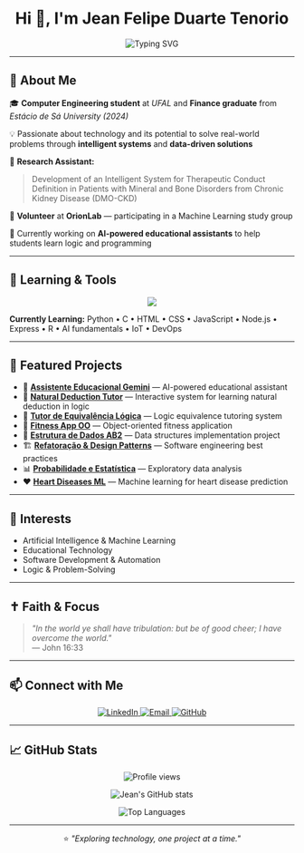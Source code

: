 <h1 align="center">Hi 👋, I'm Jean Felipe Duarte Tenorio</h1>

<p align="center">
  <img src="https://readme-typing-svg.demolab.com?font=Fira+Code&pause=1000&color=00BFFF&center=true&vCenter=true&width=600&lines=Computer+Engineering+Student;Finance+Graduate;Exploring+Intelligent+Systems;Building+and+Learning" alt="Typing SVG" />
</p>

---

## 🧩 About Me

🎓 **Computer Engineering student** at *UFAL* and **Finance graduate** from *Estácio de Sá University (2024)*

💡 Passionate about technology and its potential to solve real-world problems through **intelligent systems** and **data-driven solutions**

🧠 **Research Assistant:**  
> Development of an Intelligent System for Therapeutic Conduct Definition in Patients with Mineral and Bone Disorders from Chronic Kidney Disease (DMO-CKD)

🤖 **Volunteer** at **OrionLab** — participating in a Machine Learning study group

🎯 Currently working on **AI-powered educational assistants** to help students learn logic and programming

---

## 🌱 Learning & Tools

<p align="center">
  <img src="https://skillicons.dev/icons?i=python,c,html,css,js,nodejs,express,r,git,github,vscode&theme=dark" />
</p>

**Currently Learning:** Python • C • HTML • CSS • JavaScript • Node.js • Express • R • AI fundamentals • IoT • DevOps

---

## 📂 Featured Projects

- 🤖 [**Assistente Educacional Gemini**](https://github.com/jfdt10/assistente-educacional-gemini) — AI-powered educational assistant
- 🧠 [**Natural Deduction Tutor**](https://github.com/jfdt10/NaturalDeductionTutor) — Interactive system for learning natural deduction in logic
- 🧮 [**Tutor de Equivalência Lógica**](https://github.com/jfdt10/Tutor-de-equivalencia-logica) — Logic equivalence tutoring system
- 💪 [**Fitness App OO**](https://github.com/jfdt10/Projeto_Software_OO_Fitness_App) — Object-oriented fitness application
- 🔗 [**Estrutura de Dados AB2**](https://github.com/jfdt10/Projeto_Estrutura_De_Dados_AB2) — Data structures implementation project
- 🏗️ [**Refatoração & Design Patterns**](https://github.com/jfdt10/Refatoracao-Design-Patterns-Projeto-Software) — Software engineering best practices
- 📊 [**Probabilidade e Estatística**](https://github.com/jfdt10/Probabilidade_Estatistica_AB1.1-Analise-Exploratoria-de-Dados) — Exploratory data analysis
- ❤️ [**Heart Diseases ML**](https://github.com/ronerog/Heart-Diseases-ML) — Machine learning for heart disease prediction

---

## 💬 Interests

- Artificial Intelligence & Machine Learning
- Educational Technology
- Software Development & Automation
- Logic & Problem-Solving

---

## ✝️ Faith & Focus

> *"In the world ye shall have tribulation: but be of good cheer; I have overcome the world."*  
> — John 16:33

---

## 📫 Connect with Me

<p align="center">
  <a href="https://linkedin.com/in/jean-felipe-duarte-tenorio" target="_blank">
    <img src="https://skillicons.dev/icons?i=linkedin" alt="LinkedIn" />
  </a>
  <a href="mailto:jfdt@ic.ufal.br">
    <img src="https://skillicons.dev/icons?i=gmail" alt="Email" />
  </a>
  <a href="https://github.com/jfdt10" target="_blank">
    <img src="https://skillicons.dev/icons?i=github" alt="GitHub" />
  </a>
</p>

---

## 📈 GitHub Stats

<p align="center">
  <img src="https://komarev.com/ghpvc/?username=jfdt10&label=Profile%20views&color=0e75b6&style=flat" alt="Profile views" />
</p>

<p align="center">
  <img src="https://github-readme-stats.vercel.app/api?username=jfdt10&show_icons=true&theme=tokyonight" alt="Jean's GitHub stats" />
</p>

<p align="center">
  <img src="https://github-readme-stats.vercel.app/api/top-langs/?username=jfdt10&layout=compact&theme=tokyonight" alt="Top Languages" />
</p>

---

<p align="center">
  ⭐ <i>"Exploring technology, one project at a time."</i>
</p>
